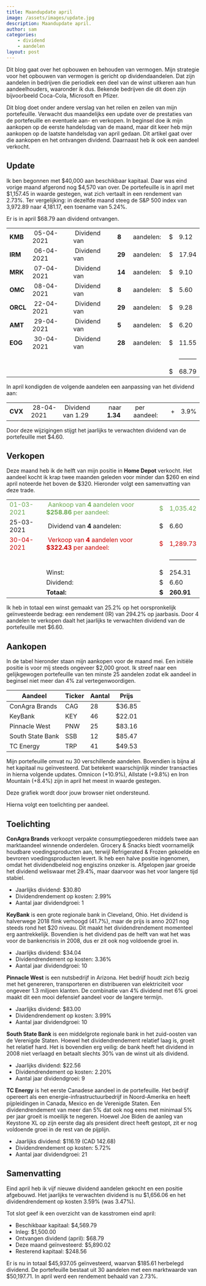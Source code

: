 ```yaml
---
title: Maandupdate april
image: /assets/images/update.jpg
description: Maandupdate april.
author: sam
categories:
    - dividend
    - aandelen
layout: post
---
```


Dit blog gaat over het opbouwen en behouden van vermogen. Mijn strategie voor het opbouwen van vermogen is gericht op dividendaandelen. Dat zijn aandelen in bedrijven die periodiek een deel van de winst uitkeren aan hun aandeelhouders, waaronder ik dus. Bekende bedrijven die dit doen zijn bijvoorbeeld Coca-Cola, Microsoft en Pfizer.

Dit blog doet onder andere verslag van het reilen en zeilen van mijn portefeuille. Verwacht dus maandelijks een update over de prestaties van de portefeuille en eventuele aan- en verkopen. In beginsel doe ik mijn aankopen op de eerste handelsdag van de maand, maar dit keer heb mijn aankopen op de laatste handelsdag van april gedaan. Dit artikel gaat over die aankopen en het ontvangen dividend. Daarnaast heb ik ook een aandeel verkocht.

## Update

Ik ben begonnen met $40,000 aan beschikbaar kapitaal. Daar was eind vorige maand afgerond nog $4,570 van over. De portefeuille is in april met $1,157.45 in waarde gestegen, wat zich vertaalt in een rendement van 2.73%. Ter vergelijking: in dezelfde maand steeg de S&P 500 index van 3,972.89 naar 4,181.17, een toename van 5.24%.

Er is in april $68.79 aan dividend ontvangen.

<div class="blog-list">
  <table>
    <tbody>
      <tr><td><b>KMB</b></td><td>&nbsp;05-04-2021</td><td>&nbsp;Dividend van</td><td>&nbsp;<b>8</b></td><td>&nbsp;aandelen:</td><td>&nbsp;$</td><td>9.12</td></tr>
	  <tr><td><b>IRM</b></td><td>&nbsp;06-04-2021</td><td>&nbsp;Dividend van</td><td>&nbsp;<b>29</b></td><td>&nbsp;aandelen:</td><td>&nbsp;$</td><td>17.94</td></tr>
	  <tr><td><b>MRK</b></td><td>&nbsp;07-04-2021</td><td>&nbsp;Dividend van</td><td>&nbsp;<b>14</b></td><td>&nbsp;aandelen:</td><td>&nbsp;$</td><td>9.10</td></tr>
	  <tr><td><b>OMC</b></td><td>&nbsp;08-04-2021</td><td>&nbsp;Dividend van</td><td>&nbsp;<b>8</b></td><td>&nbsp;aandelen:</td><td>&nbsp;$</td><td>5.60</td></tr>
	  <tr><td><b>ORCL</b></td><td>&nbsp;22-04-2021</td><td>&nbsp;Dividend van</td><td>&nbsp;<b>29</b></td><td>&nbsp;aandelen:</td><td>&nbsp;$</td><td>9.28</td></tr>
	  <tr><td><b>AMT</b></td><td>&nbsp;29-04-2021</td><td>&nbsp;Dividend van</td><td>&nbsp;<b>5</b></td><td>&nbsp;aandelen:</td><td>&nbsp;$</td><td>6.20</td></tr>
	  <tr><td><b>EOG</b></td><td>&nbsp;30-04-2021</td><td>&nbsp;Dividend van</td><td>&nbsp;<b>28</b></td><td>&nbsp;aandelen:</td><td>&nbsp;$</td><td>11.55</td></tr>
	  <tr><td></td><td></td><td></td><td></td><td></td><td></td><td><hr style="background-color:black"></td></tr>
	  <tr><td></td><td></td><td></td><td></td><td></td><td>&nbsp;$</td><td>68.79</td></tr>
    </tbody>
  </table>
</div>

In april kondigden de volgende aandelen een aanpassing van het dividend aan:

<div class="blog-list">
  <table>
    <tbody>
      <tr><td><b>CVX&nbsp;</b></td><td>&nbsp;28-04-2021</td><td>&nbsp;Dividend van 1.29</td><td>&nbsp;naar <b>1.34</b></td><td>&nbsp;per aandeel:</td><td>&nbsp;+</td><td>3.9%</td></tr>
    </tbody>
  </table>
</div>

Door deze wijzigingen stijgt het jaarlijks te verwachten dividend van de portefeuille met $4.60.

## Verkopen

Deze maand heb ik de helft van mijn positie in **Home Depot** verkocht. Het aandeel kocht ik krap twee maanden geleden voor minder dan $260 en eind april noteerde het boven de $320. Hieronder volgt een samenvatting van deze trade.

<div class="blog-list">
  <table>
    <tbody>
	  <tr style="color: #6aa84f;"><td>01-03-2021</td><td>&nbsp;Aankoop van <b>4</b> aandelen voor <b>$258.86</b> per aandeel:</td><td>&nbsp;$</td><td>1,035.42</td></tr>
	  <tr><td>25-03-2021</td><td>&nbsp;Dividend van <b>4</b> aandelen:</td><td>&nbsp;$</td><td>6.60</td></tr>
	  <tr style="color: #cc0000;"><td>30-04-2021</td><td>&nbsp;Verkoop van <b>4</b> aandelen voor <b>$322.43</b> per aandeel:</td><td>&nbsp;$</td><td>1,289.73</td></tr>
	  <tr><td></td><td></td><td></td><td><hr style="background-color:black"></td></tr>
	  <tr><td></td><td>Winst:</td><td>&nbsp;$</td><td>254.31</td></tr>
	  <tr><td></td><td>Dividend:</td><td>&nbsp;$</td><td>6.60</td></tr>
	  <tr><td></td><td><b>Totaal:</b></td><td>&nbsp;<b>$</b></td><td><b>260.91</b></td></tr>
    </tbody>
  </table>
</div>

Ik heb in totaal een winst gemaakt van 25.2% op het oorspronkelijk geïnvesteerde bedrag: een rendement (IR) van 294.2% op jaarbasis. Door 4 aandelen te verkopen daalt het jaarlijks te verwachten dividend van de portefeuille met $6.60.

## Aankopen

In de tabel hieronder staan mijn aankopen voor de maand mei. Een initiële positie is voor mij steeds ongeveer $2,000 groot. Ik streef naar een gelijkgewogen portefeuille van ten minste 25 aandelen zodat elk aandeel in beginsel niet meer dan 4% zal vertegenwoordigen.

| Aandeel            | Ticker | Aantal | Prijs   |
|--------------------| -------| -------|---------|
| ConAgra Brands     | CAG    | 28     |  $36.85 |
| KeyBank            | KEY    | 46     |  $22.01 |
| Pinnacle West      | PNW    | 25     |  $83.16 |
| South State Bank   | SSB    | 12     |  $85.47 |
| TC Energy          | TRP    | 41     |  $49.53 |

Mijn portefeuille omvat nu 30 verschillende aandelen. Bovendien is bijna al het kapitaal nu geïnvesteerd. Dat betekent waarschijnlijk minder transacties in hierna volgende updates. Omnicon (+10.9%), Allstate (+9.8%) en Iron Mountain (+8.4%) zijn in april het meest in waarde gestegen.

<div class="chart-wrapper">
    <canvas id="weights" width="400" height="200" align="left">Deze grafiek wordt door jouw browser niet ondersteund.</canvas>
</div>
<script src="{{site.baseurl}}/assets/js/charts/2021-05-02-script.js"></script>

Hierna volgt een toelichting per aandeel.

## Toelichting

**ConAgra Brands** verkoopt verpakte consumptiegoederen middels twee aan marktaandeel winnende onderdelen. Grocery & Snacks biedt voornamelijk houdbare voedingsproducten aan, terwijl Refrigerated & Frozen gekoelde en bevroren voedingsproducten levert. Ik heb een halve positie ingenomen, omdat het dividendbeleid nog engiszins onzeker is. Afgelopen jaar groeide het dividend weliswaar met 29.4%, maar daarvoor was het voor langere tijd stabiel.

<ul class="blog-list">
  <li>Jaarlijks dividend: $30.80</li>
  <li>Dividendrendement op kosten: 2.99%</li>
  <li>Aantal jaar dividendgroei: 1</li>
</ul>

**KeyBank** is een grote regionale bank in Cleveland, Ohio. Het dividend is halverwege 2018 flink verhoogd (41.7%), maar de prijs is anno 2021 nog steeds rond het $20 niveau. Dit maakt het dividendrendement momenteel erg aantrekkelijk. Bovendien is het dividend pas de helft van wat het was voor de bankencrisis in 2008, dus er zit ook nog voldoende groei in.

<ul class="blog-list">
  <li>Jaarlijks dividend: $34.04</li>
  <li>Dividendrendement op kosten: 3.36%</li>
  <li>Aantal jaar dividendgroei: 10</li>
</ul>

**Pinnacle West** is een nutsbedrijf in Arizona. Het bedrijf houdt zich bezig met het genereren, transporteren en distribueren van elektriciteit voor ongeveer 1.3 miljoen klanten. De combinatie van 4% dividend met 6% groei maakt dit een mooi defensief aandeel voor de langere termijn.

<ul class="blog-list">
  <li>Jaarlijks dividend: $83.00</li>
  <li>Dividendrendement op kosten: 3.99%</li>
  <li>Aantal jaar dividendgroei: 10</li>
</ul>

**South State Bank** is een middelgrote regionale bank in het zuid-oosten van de Verenigde Staten. Hoewel het dividendrendement relatief laag is, groeit het relatief hard. Het is bovendien erg veilig: de bank heeft het dividend in 2008 niet verlaagd en betaalt slechts 30% van de winst uit als dividend.

<ul class="blog-list">
  <li>Jaarlijks dividend: $22.56</li>
  <li>Dividendrendement op kosten: 2.20%</li>
  <li>Aantal jaar dividendgroei: 9</li>
</ul>

**TC Energy** is het eerste Canadese aandeel in de portefeuille. Het bedrijf opereert als een energie-infrastructuurbedrijf in Noord-Amerika en heeft pijpleidingen in Canada, Mexico en de Verenigde Staten. Een dividendrendement van meer dan 5% dat ook nog eens met minimaal 5% per jaar groeit is moeilijk te negeren. Hoewel Joe Biden de aanleg van Keystone XL op zijn eerste dag als president direct heeft gestopt, zit er nog voldoende groei in de rest van de pijplijn.

<ul class="blog-list">
  <li>Jaarlijks dividend: $116.19 (CAD 142.68)</li>
  <li>Dividendrendement op kosten: 5.72%</li>
  <li>Aantal jaar dividendgroei: 21</li>
</ul>

## Samenvatting

Eind april heb ik vijf nieuwe dividend aandelen gekocht en een positie afgebouwd. Het jaarlijks te verwachten dividend is nu $1,656.06 en het dividendrendement op kosten 3.59% (was 3.47%).

Tot slot geef ik een overzicht van de kasstromen eind april:

<ul class="blog-list">
  <li>Beschikbaar kapitaal: $4,569.79</li>
  <li>Inleg: $1,500.00</li>
  <li>Ontvangen dividend (april): $68.79</li>
  <li>Deze maand geïnvesteerd: $5,890.02</li>
  <li>Resterend kapitaal: $248.56</li>
</ul>

Er is nu in totaal $45,937.05 geïnvesteerd, waarvan $185.61 herbelegd dividend. De portefeuille bestaat uit 30 aandelen met een marktwaarde van $50,197.71. In april werd een rendement behaald van 2.73%.